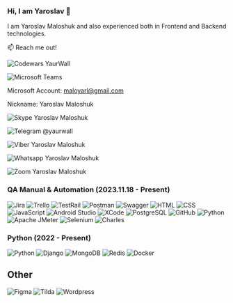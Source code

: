 ### Hi, I am Yaroslav 👋
I am Yaroslav Maloshuk and also experienced both in Frontend and Backend technologies. 

📫 Reach me out!

![Codewars](https://img.shields.io/badge/Codewars-B1361E?style=for-the-badge&labelColor=black&color=B1361E) YaurWall

![Microsoft Teams](https://img.shields.io/badge/Teams-6264A7?style=for-the-badge&labelColor=black&color=6264A7) 

Microsoft Account: maloyarl@gmail.com

Nickname: Yaroslav Maloshuk

![Skype](https://img.shields.io/badge/Skype-00AFF0?style=for-the-badge&labelColor=black&color=00AFF0) Yaroslav Maloshuk

![Telegram](https://img.shields.io/badge/Telegram-26A5E4?style=for-the-badge&labelColor=black&color=26A5E4) @yaurwall

![Viber](https://img.shields.io/badge/Viber-7360F2?style=for-the-badge&labelColor=black&color=7360F2) Yaroslav Maloshuk

![Whatsapp](https://img.shields.io/badge/WhatsApp-25D366?style=for-the-badge&labelColor=black&color=25D366) Yaroslav Maloshuk

![Zoom](https://img.shields.io/badge/Zoom-0B5CFF?style=for-the-badge&labelColor=black&color=0B5CFF) Yaroslav Maloshuk

### QA Manual & Automation (2023.11.18 - Present)

![Jira](https://img.shields.io/badge/Jira-0052CC?style=for-the-badge&labelColor=black&color=0052CC)
![Trello](https://shields.io/badge/Trello-blue?style=for-the-badge&labelColor=black&color=blue)
![TestRail](https://img.shields.io/badge/TestRail-blue?style=for-the-badge&labelColor=black&color=blue)
![Postman](https://img.shields.io/badge/Postman-FF6C37?style=for-the-badge&labelColor=black&color=FF6C37)
![Swagger](https://img.shields.io/badge/Swagger-85EA2D?style=for-the-badge&labelColor=black&color=85EA2D)
![HTML](https://img.shields.io/badge/HTML-orange?style=for-the-badge&labelColor=black&color=%23E34F26)
![CSS](https://img.shields.io/badge/CSS-blue?style=for-the-badge&labelColor=black&color=%231572B6)
![JavaScript](https://img.shields.io/badge/JavaScript-F7DF1E?style=for-the-badge&labelColor=black&color=F7DF1E)
![Android Studio](https://img.shields.io/badge/android%20studio-346ac1?style=for-the-badge&labelColor=black&color=346ac1)
![XCode](https://img.shields.io/badge/XCode-007ACC?style=for-the-badge&labelColor=black&color=007ACC)
![PostgreSQL](https://img.shields.io/badge/PostgreSQL-3670A0?style=for-the-badge&labelColor=black&color=3670A0)
![GitHub](https://img.shields.io/badge/GitHub-100000?style=for-the-badge&labelColor=black&color=100000)
![Python](https://img.shields.io/badge/python-3670A0?style=for-the-badge&labelColor=black&color=3670A0)
![Apache JMeter](https://img.shields.io/badge/Apache%20JMeter-D22128?style=for-the-badge&labelColor=black&color=D22128)
![Selenium](https://img.shields.io/badge/Selenium-43B02A?style=for-the-badge&labelColor=black&color=43B02A)
![Charles](https://img.shields.io/badge/Charles-F3F5F5?style=for-the-badge&labelColor=black&color=F3F5F5)

### Python (2022 - Present) 
![Python](https://img.shields.io/badge/python-3670A0?style=for-the-badge&labelColor=black&color=3670A0)
![Django](https://img.shields.io/badge/Django-092E20?style=for-the-badge&labelColor=black&color=092E20)
![MongoDB](https://img.shields.io/badge/MongoDB-4DB33D?&style=for-the-badge&labelColor=black&color=4DB33D)
![Redis](https://img.shields.io/badge/Redis-DC382D?&style=for-the-badge&labelColor=black&color=DC382D)
![Docker](https://img.shields.io/badge/Docker-2496ED?style=for-the-badge&labelColor=black&color=2496ED)

## Other
![Figma](https://img.shields.io/badge/-Figma-F24E1E?style=for-the-badge&labelColor=black&color=F24E1E)
![Tilda](https://img.shields.io/badge/-Tilda-FFA282?style=for-the-badge&labelColor=black&color=FFA282)
![Wordpress](https://img.shields.io/badge/-WordPress-21759B?style=for-the-badge&labelColor=black&color=21759B)
